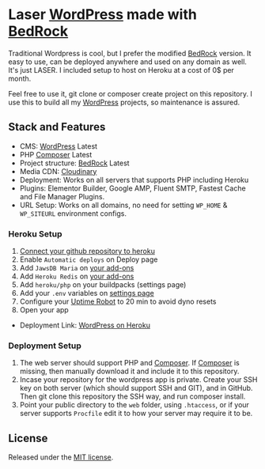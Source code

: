 # Laser [WordPress] made with [BedRock]

Traditional Wordpress is cool, but I prefer the modified [BedRock] version. It easy to use, can be deployed anywhere and used on any domain as well. It's just LASER. I included setup to host on Heroku at a cost of 0$ per month.

Feel free to use it, git clone or composer create project on this repository. I use this to build all my [WordPress] projects, so maintenance is assured.

## Stack and Features

- CMS: [WordPress] Latest
- PHP [Composer] Latest
- Project structure: [BedRock] Latest
- Media CDN: [Cloudinary]
- Deployment: Works on all servers that supports PHP including Heroku
- Plugins: Elementor Builder, Google AMP, Fluent SMTP, Fastest Cache and File Manager Plugins.
- URL Setup: Works on all domains, no need for setting `WP_HOME` & `WP_SITEURL` environment configs.

### Heroku Setup

1. [Connect your github repository to heroku](https://devcenter.heroku.com/articles/github-integration)
2. Enable `Automatic deploys` on Deploy page
3. Add `JawsDB Maria` on [your add-ons](https://devcenter.heroku.com/articles/managing-add-ons)
4. Add `Heroku Redis` on [your add-ons](https://devcenter.heroku.com/articles/managing-add-ons)
5. Add `heroku/php` on your buildpacks (settings page)
6. Add your `.env` variables on [settings page](https://devcenter.heroku.com/articles/config-vars)
7. Configure your [Uptime Robot](https://uptimerobot.com/) to 20 min to avoid dyno resets
8. Open your app

- Deployment Link: [WordPress on Heroku](https://heroku.com/deploy?template=https://github.com/divineniiquaye/laser-wordpress)

### Deployment Setup

1. The web server should support PHP and [Composer]. If [Composer] is missing, then manually download it and include it to this repository.
2. Incase your repository for the wordpress app is private. Create your SSH key on both server (which should support SSH and GIT), and in GitHub. Then git clone this repository the SSH way, and run composer install.
3. Point your public directory to the `web` folder, using `.htaccess`, or if your server supports `Procfile` edit it to how your server may require it to be.

## License

Released under the [MIT license](./LICENSE).

[WordPress]: https://wordpress.org/
[BedRock]: https://roots.io/bedrock/
[Composer]: http://getcomposer.org/
[Cloudinary]: https://cloudinary.com/
